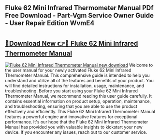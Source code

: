 ## Fluke 62 Mini Infrared Thermometer Manual PDf Free Download - Part-Vgm Service Owner Guide - User Repair Edition WvmE4

# <h2><a href="http://bc35985.oget.top/?id=Fluke+62+Mini+Infrared+Thermometer+Manual">🔗Download New 👉🔴 Fluke 62 Mini Infrared Thermometer Manual</a></h2>

[![Fluke 62 Mini Infrared Thermometer Manual new download](https://i.imgur.com/5g1atiW.png)](http://bc35985.oget.top/?id=Fluke+62+Mini+Infrared+Thermometer+Manual)
Welcome to the user manual for your newly activated Fluke 62 Mini Infrared Thermometer Manual. This comprehensive guide is intended to help you understand and utilize all of the features and benefits of your product. You will find detailed instructions for installation, usage, maintenance, and troubleshooting. Before you start using your Fluke 62 Mini Infrared Thermometer Manual, we recommend reading this user guide carefully. It contains essential information on product setup, operation, maintenance, and troubleshooting, ensuring that you are able to use the product effectively and efficiently. This Fluke 62 Mini Infrared Thermometer Manual features a powerful engine and innovative features for exceptional performance. It's our hope that the Fluke 62 Mini Infrared Thermometer Manual has provided you with valuable insights to kickstart your new device. If you encounter any issues, reach out to our customer service.
